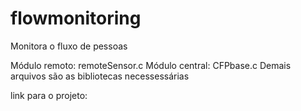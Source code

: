 # flowmonitoring

Monitora o fluxo de pessoas

Módulo remoto: remoteSensor.c
Módulo central: CFPbase.c
Demais arquivos são as bibliotecas necessessárias

link para o projeto:
